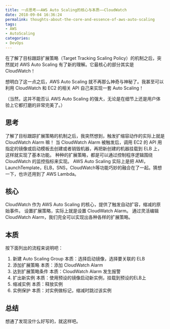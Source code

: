 ```yaml
---
title: 一点思考——AWS Auto Scaling的核心与本质——CloudWatch
date: 2018-09-04 16:36:24
permalink: thoughts-about-the-core-and-essence-of-aws-auto-scaling
tags:
- AWS
- AutoScaling
categories:
- DevOps
---
```



在了解了目标跟踪扩展策略（Target Tracking Scaling Policy）的机制之后，突然就对 AWS Auto Scaling 有了新的理解。它最核心的部分其实是 CloudWatch！

想明白了这一点之后，AWS Auto Scaling 就不再那么神奇与神秘了。我甚至可以利用 CloudWatch 和 EC2 的相关 API 自己来实现一套 Auto Scaling！

（当然，这并不能否认 AWS Auto Scaling 的强大，无论是在细节上还是用户体验上它都打磨的非常完美了。）
<!--more-->

## 思考
了解了目标跟踪扩展策略的机制之后，我突然想到，触发扩缩容动作的实际上就是 CloudWatch Alarm 嘛！
当 CloudWatch Alarm 被触发后，调用 EC2 的 API 用指定的镜像或启动模板去创建或者销毁机器，再把新创建的机器挂载到 ELB 上，这样就实现了基本功能。
种种的扩展策略，都是可以通过控制程序逻辑围绕 CloudWatch 的监控指标来实现。
AWS Auto Scaling 实际上是把 AMI，LaunchTemplate，ELB，SNS，CloudWatch等功能巧妙的融合在了一起。猜想一下，也许还用到了 AWS Lambda。

## 核心
CloudWatch 作为 AWS Auto Scaling 的核心，提供了触发自动扩容，缩减的原始事件。
设置扩展策略，实际上就是设置 CloudWatch Alarm。
通过灵活编辑 CloudWatch Alarm，我们完全可以实现出各种各样的扩展策略。

## 本质
按下面列出的流程来说明吧：
1. 新建 Auto Scaling Group
本质：选择启动镜像，选择要关联的 ELB
2. 添加扩展策略
本质：添加 CloudWatch Alarm
3. 达到扩展策略条件
本质：CloudWatch Alarm 发生报警
4. 扩出新实例
本质：使用预设的镜像启动新实例，挂载到预设的ELB上
5. 缩减实例
本质：释放实例
6. 实例保护
本质：对实例做标记，缩减时跳过该实例


## 总结
想通了发现没什么好写的，就这样吧。
